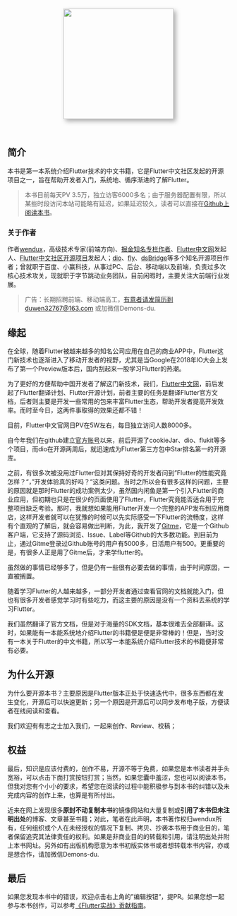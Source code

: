 <div style="text-align:center; padding-bottom:30px"><img style="height:250px;box-shadow: #aaa 5px 5px 10px;" src="https://cdn.jsdelivr.net/gh/flutterchina/flutter-in-action@1.0/docs/imgs/book.jpg"/></div>

## 简介

本书是第一本系统介绍Flutter技术的中文书籍，它是Flutter中文社区发起的开源项目之一，旨在帮助开发者入门，系统地、循序渐进的了解Flutter。

> 本书目前每天PV 3.5万，独立访客6000多名；由于服务器配置有限，所以某些时段访问本站可能略有延迟，如果延迟较久，读者可以直接在[Github上阅读本书](https://github.com/flutterchina/flutter-in-action/blob/master/docs/SUMMARY.md)。

### 关于作者

作者[wendux](https://github.com/wendux)，高级技术专家(前端方向)、[掘金知名专栏作者](https://juejin.im/user/58211b88a0bb9f0058c25b7f)、[Flutter中文网](https://flutterchina.club/)发起人、[Flutter中文社区开源项目](https://github.com/flutterchina)发起人；[dio](https://github.com/flutterchina/dio)、[fly](https://github.com/wendux/fly)、[dsBridge](https://github.com/wendux/DSBridge-Android)等多个知名开源项目作者；曾就职于百度、小赢科技，从事过PC、后台、移动端以及前端，负责过多次核心技术攻关，现就职于字节跳动业务团队，目前闲暇时，主要关注大前端行业发展。

> 广告：长期招聘前端、移动端高工，有意者请发简历到duwen32767@163.com 或加微信Demons-du.

## 缘起

在全球，随着Flutter被越来越多的知名公司应用在自己的商业APP中，Flutter这门新技术也逐渐进入了移动开发者的视野，尤其是当Google在2018年IO大会上发布了第一个Preview版本后，国内刮起来一股学习Flutter的热潮。

为了更好的方便帮助中国开发者了解这门新技术，我们，[Flutter中文网](https://flutterchina.club/)，前后发起了Flutter翻译计划、Flutter开源计划，前者主要的任务是翻译Flutter官方文档，后者则主要是开发一些常用的包来丰富Flutter生态，帮助开发者提高开发效率。而时至今日，这两件事取得的效果还都不错！

目前，Flutter中文官网日PV在5W左右，每日独立访问人数8000多。

自今年我们在github建立[官方账号](https://github.com/flutterchina)以来，前后开源了cookieJar、dio、flukit等多个项目，而dio在开源两周后，就迅速成为Flutter第三方包中Star排名第一的开源库。

之前，有很多次被没用过Flutter但对其保持好奇的开发者问到”Flutter的性能究竟怎样？“，”开发体验真的好吗？“这类问题。当时之所以会有很多这样的问题，主要的原因就是那时Flutter的成功案例太少，虽然国内闲鱼是第一个引入Flutter的商业应用，但初期也只是在很少的页面使用了Flutter，Flutter究竟能否适合用于完整项目缺乏考验。那时，我就想如果能用Flutter开发一个完整的APP发布到应用商店，这样开发者就可以在犹豫的时候可以先实际感受一下Flutter的流畅度，这样有个直观的了解后，就会容易做出判断，为此，我开发了[Gitme](https://flutterchina.club/app/gm.html)，它是一个Github客户端，它支持了源码浏览、Issue、Label等Github的大多数功能。到目前为止，通过Gitme登录过Github账号的用户有5000多，日活用户有500。更重要的是，有很多人正是用了Gitme后，才来学flutter的。

虽然做的事情已经够多了，但是仍有一些很有必要去做的事情，由于时间原因，一直被搁置。

随着学习Flutter的人越来越多，一部分开发者通过查看官网的文档就能入门，但也有很多开发者感觉学习时有些吃力，而这主要的原因是没有一个资料去系统的学习Flutter。

我们虽然翻译了官方文档，但是对于海量的SDK文档，基本很难去全部翻译。这时，如果能有一本能系统地介绍Flutter的书籍便是便是非常棒的！但是，当时没有一本关于Flutter的中文书籍，所以写一本能系统介绍Flutter技术的书籍便非常有必要。

## 为什么开源

为什么要开源本书？主要原因是Flutter版本正处于快速迭代中，很多东西都在发生变化，开源后可以快速更新；另一个原因是开源后可以同步发布电子版，方便读者在线阅读和查看。

我们欢迎有有志之士加入我们，一起来创作、Review、校稿；

## 权益

最后，知识是应该付费的，创作不易，开源不等于免费，如果您是本书读者并手头宽裕，可以点击下面打赏按钮打赏；当然，如果您囊中羞涩，您也可以阅读本书，但我对您有个小小的要求，希望您在阅读的过程中能积极参与到本书的纠错以及未完成内容的创作上来，也算是有所付出。

近来在网上发现很多**原封不动复制本书**的镜像网站和大量复制或**引用了本书但未注明出处**的博客、文章甚至书籍；对此，笔者在此声明，本书著作权归wendux所有，任何组织或个人在未经授权的情况下复制、拷贝、抄袭本书用于商业目的，笔者保留追究其法律责任的权利。如果是非商业目的的转载和引用，请注明出处并附上本书网址。另外如有出版机构愿意为本书初版实体书或者想转载本书内容，亦或是想合作，请加微信Demons-du.

## 最后

如果您发现本书中的错误，欢迎点击右上角的”编辑按钮“，提PR。如果您想一起参与本书创作，可以参考[《Flutter实战》贡献指南](https://github.com/flutterchina/flutter-in-action#%E8%B4%A1%E7%8C%AE%E9%A1%BB%E7%9F%A5)。








